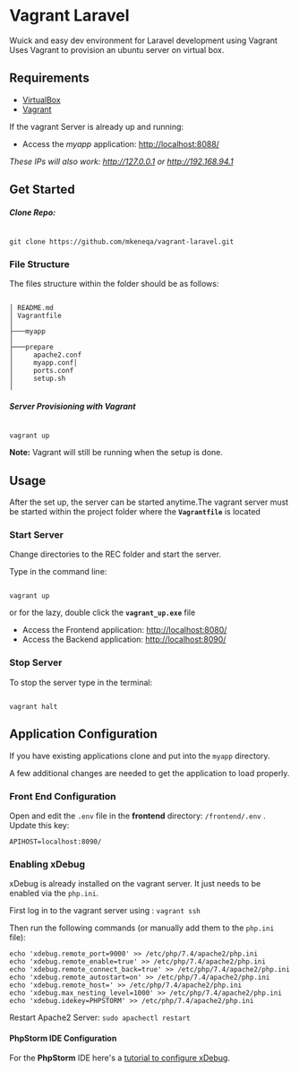 # Vagrant Laravel

Wuick and easy dev environment for Laravel development using Vagrant
Uses Vagrant to provision an ubuntu server on virtual box.


## Requirements

- [VirtualBox](https://www.virtualbox.org/wiki/Downloads)
- [Vagrant](https://www.vagrantup.com/downloads.html)

If the vagrant Server is already up and running:
- Access the _myapp_ application:  <http://localhost:8088/>

_These IPs will also work: <http://127.0.0.1> or <http://192.168.94.1>_


## Get Started


##### Clone Repo:

```

git clone https://github.com/mkeneqa/vagrant-laravel.git

```

### File Structure

The files structure within the folder should be as follows:

```

│ README.md
│ Vagrantfile
│
├───myapp
│
├───prepare
│     apache2.conf
│     myapp.conf│     
│     ports.conf
│     setup.sh
│

```

##### Server Provisioning with Vagrant

```

vagrant up

```

**Note:** Vagrant will still be running when the setup is done.  


## Usage

After the set up, the server can be started anytime.The vagrant server must be started within the project folder where the __`Vagrantfile`__ is located


### Start Server

Change directories to the REC folder and start the server. 

Type in the command line:

```

vagrant up

```

or for the lazy, double click the __`vagrant_up.exe`__ file

- Access the Frontend application:  <http://localhost:8080/>
- Access the Backend application: <http://localhost:8090/>


### Stop Server

To stop the server type in the terminal:

```

vagrant halt

```


## Application Configuration

If you have existing applications clone and put into  the `myapp` directory.

A few additional changes are needed to get the application to load properly.

### Front End Configuration

Open and edit the `.env` file in the __frontend__ directory: `/frontend/.env` . Update this key:

```
APIHOST=localhost:8090/
```

### Enabling xDebug

xDebug is already installed on the vagrant server. It just needs to be enabled via the `php.ini`.

First log in to the vagrant server using : `vagrant ssh`

Then run the following commands (or manually add them to the `php.ini` file):

```
echo 'xdebug.remote_port=9000' >> /etc/php/7.4/apache2/php.ini
echo 'xdebug.remote_enable=true' >> /etc/php/7.4/apache2/php.ini
echo 'xdebug.remote_connect_back=true' >> /etc/php/7.4/apache2/php.ini
echo 'xdebug.remote_autostart=on' >> /etc/php/7.4/apache2/php.ini
echo 'xdebug.remote_host=' >> /etc/php/7.4/apache2/php.ini
echo 'xdebug.max_nesting_level=1000' >> /etc/php/7.4/apache2/php.ini
echo 'xdebug.idekey=PHPSTORM' >> /etc/php/7.4/apache2/php.ini
```

Restart Apache2 Server: `sudo apachectl restart`

#### PhpStorm IDE Configuration

For the __PhpStorm__ IDE here's a [tutorial to configure xDebug](https://odan.github.io/2019/01/19/install-xdebug-and-configure-phpstorm-for-vagrant.html).